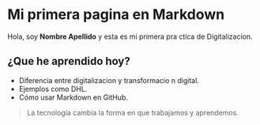 # Mi primera pagina en Markdown
Hola, soy **Nombre Apellido** y esta es mi primera pra ctica de Digitalizacion.
## ¿Que he aprendido hoy?
- Diferencia entre digitalizacion y transformacio n digital.
- Ejemplos como DHL.
- Cómo usar Markdown en GitHub.
> La tecnología cambia la forma en que trabajamos y aprendemos.
